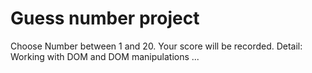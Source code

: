 # Guess number project

Choose Number between 1 and 20. Your score will be recorded.
Detail: Working with DOM and DOM manipulations ...

